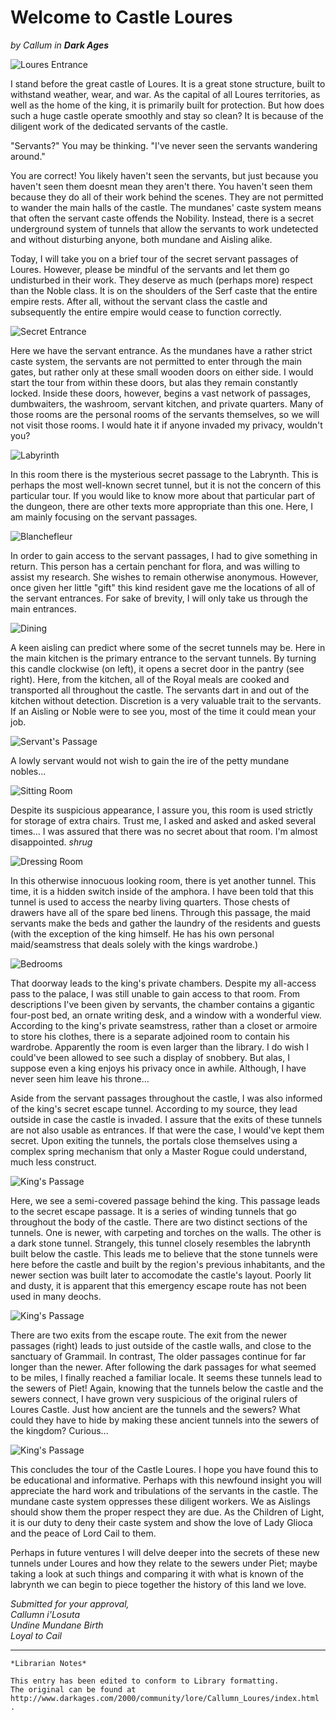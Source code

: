 # Welcome to Castle Loures

_by Callum in_ ___Dark Ages___

![Loures Entrance](images/callum_loures_1.png)

I stand before the great castle of Loures. It is a great stone structure, built to withstand weather, wear, and war. As the capital of all Loures territories, as well as the home of the king, it is primarily built for protection. But how does such a huge castle operate smoothly and stay so clean? It is because of the diligent work of the dedicated servants of the castle.

"Servants?" You may be thinking. "I've never seen the servants wandering around."

You are correct! You likely haven't seen the servants, but just because you haven't seen them doesnt mean they aren't there. You haven't seen them because they do all of their work behind the scenes. They are not permitted to wander the main halls of the castle. The mundanes' caste system means that often the servant caste offends the Nobility. Instead, there is a secret underground system of tunnels that allow the servants to work undetected and without disturbing anyone, both mundane and Aisling alike.

Today, I will take you on a brief tour of the secret servant passages of Loures. However, please be mindful of the servants and let them go undisturbed in their work. They deserve as much (perhaps more) respect than the Noble class. It is on the shoulders of the Serf caste that the entire empire rests. After all, without the servant class the castle and subsequently the entire empire would cease to function correctly.

![Secret Entrance](images/callum_loures_2.png)

Here we have the servant entrance. As the mundanes have a rather strict caste system, the servants are not permitted to enter through the main gates, but rather only at these small wooden doors on either side. I would start the tour from within these doors, but alas they remain constantly locked. Inside these doors, however, begins a vast network of passages, dumbwaiters, the washroom, servant kitchen, and private quarters. Many of those rooms are the personal rooms of the servants themselves, so we will not visit those rooms. I would hate it if anyone invaded my privacy, wouldn't you?

![Labyrinth](images/callum_loures_3.png)

In this room there is the mysterious secret passage to the Labrynth. This is perhaps the most well-known secret tunnel, but it is not the concern of this particular tour. If you would like to know more about that particular part of the dungeon, there are other texts more appropriate than this one. Here, I am mainly focusing on the servant passages.

![Blanchefleur](images/callum_loures_4.png)

In order to gain access to the servant passages, I had to give something in return. This person has a certain penchant for flora, and was willing to assist my research. She wishes to remain otherwise anonymous. However, once given her little "gift" this kind resident gave me the locations of all of the servant entrances. For sake of brevity, I will only take us through the main entrances.

![Dining](images/callum_loures_5.png)

A keen aisling can predict where some of the secret tunnels may be. Here in the main kitchen is the primary entrance to the servant tunnels. By turning this candle clockwise (on left), it opens a secret door in the pantry (see right). Here, from the kitchen, all of the Royal meals are cooked and transported all throughout the castle. The servants dart in and out of the kitchen without detection. Discretion is a very valuable trait to the servants. If an Aisling or Noble were to see you, most of the time it could mean your job. 

![Servant's Passage](images/callum_loures6.png)

A lowly servant would not wish to gain the ire of the petty mundane nobles...

![Sitting Room](images/callum_loures_7.png)

Despite its suspicious appearance, I assure you, this room is used strictly for storage of extra chairs. Trust me, I asked and asked and asked several times... I was assured that there was no secret about that room. I'm almost disappointed. *shrug*

![Dressing Room](images/callum_loures_8.png)

In this otherwise innocuous looking room, there is yet another tunnel. This time, it is a hidden switch inside of the amphora. I have been told that this tunnel is used to access the nearby living quarters. Those chests of drawers have all of the spare bed linens. Through this passage, the maid servants make the beds and gather the laundry of the residents and guests (with the exception of the king himself. He has his own personal maid/seamstress that deals solely with the kings wardrobe.)

![Bedrooms](images/callum_loures_9.png)

That doorway leads to the king's private chambers. Despite my all-access pass to the palace, I was still unable to gain access to that room. From descriptions I've been given by servants, the chamber contains a gigantic four-post bed, an ornate writing desk, and a window with a wonderful view. According to the king's private seamstress, rather than a closet or armoire to store his clothes, there is a separate adjoined room to contain his wardrobe. Apparently the room is even larger than the library. I do wish I could've been allowed to see such a display of snobbery. But alas, I suppose even a king enjoys his privacy once in awhile. Although, I have never seen him leave his throne...


Aside from the servant passages throughout the castle, I was also informed of the king's secret escape tunnel. According to my source, they lead outside in case the castle is invaded. I assure that the exits of these tunnels are not also usable as entrances. If that were the case, I would've kept them secret. Upon exiting the tunnels, the portals close themselves using a complex spring mechanism that only a Master Rogue could understand, much less construct.

![King's Passage](images/callum_loures_10.png)

Here, we see a semi-covered passage behind the king. This passage leads to the secret escape passage. It is a series of winding tunnels that go throughout the body of the castle. There are two distinct sections of the tunnels. One is newer, with carpeting and torches on the walls. The other is a dark stone tunnel. Strangely, this tunnel closely resembles the labrynth built below the castle. This leads me to believe that the stone tunnels were here before the castle and built by the region's previous inhabitants, and the newer section was built later to accomodate the castle's layout. Poorly lit and dusty, it is apparent that this emergency escape route has not been used in many deochs.

![King's Passage](images/callum_loures_11.png)

There are two exits from the escape route. The exit from the newer passages (right) leads to just outside of the castle walls, and close to the sanctuary of Grammail. In contrast, The older passages continue for far longer than the newer. After following the dark passages for what seemed to be miles, I finally reached a familiar locale. It seems these tunnels lead to the sewers of Piet! Again, knowing that the tunnels below the castle and the sewers connect, I have grown very suspicious of the original rulers of Loures Castle. Just how ancient are the tunnels and the sewers? What could they have to hide by making these ancient tunnels into the sewers of the kingdom? Curious...

![King's Passage](images/callum_loures_12.png)

This concludes the tour of the Castle Loures. I hope you have found this to be educational and informative. Perhaps with this newfound insight you will appreciate the hard work and tribulations of the servants in the castle. The mundane caste system oppresses these diligent workers. We as Aislings should show them the proper respect they are due. As the Children of Light, it is our duty to deny their caste system and show the love of Lady Glioca and the peace of Lord Cail to them.

Perhaps in future ventures I will delve deeper into the secrets of these new tunnels under Loures and how they relate to the sewers under Piet; maybe taking a look at such things and comparing it with what is known of the labrynth we can begin to piece together the history of this land we love.

_Submitted for your approval,_  
_Callumn i'Losuta_  
_Undine Mundane Birth_  
_Loyal to Cail_  

***

```
*Librarian Notes*

This entry has been edited to conform to Library formatting.
The original can be found at http://www.darkages.com/2000/community/lore/Callumn_Loures/index.html .
```
